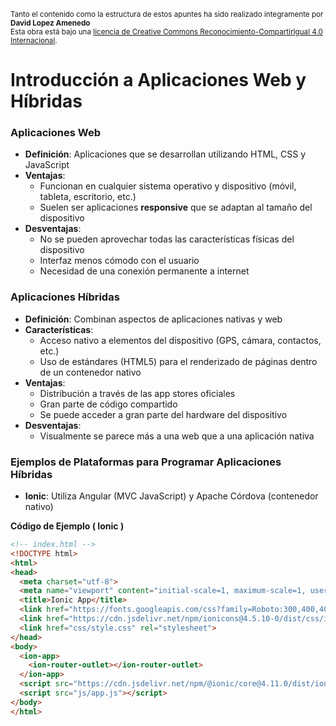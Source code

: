 
<small>Tanto el contenido como la estructura de estos apuntes ha sido realizado integramente por <b>David Lopez Amenedo</b></small><br>
<small>Esta obra está bajo una <a href="https://creativecommons.org/licenses/by-sa/4.0/">licencia de Creative Commons Reconocimiento-CompartirIgual 4.0 Internacional</a>.</small>



# Introducción a Aplicaciones Web y Híbridas

### Aplicaciones Web

* **Definición**: Aplicaciones que se desarrollan utilizando HTML, CSS y JavaScript
* **Ventajas**:
	+ Funcionan en cualquier sistema operativo y dispositivo (móvil, tableta, escritorio, etc.)
	+ Suelen ser aplicaciones **responsive** que se adaptan al tamaño del dispositivo
* **Desventajas**:
	+ No se pueden aprovechar todas las características físicas del dispositivo
	+ Interfaz menos cómodo con el usuario
	+ Necesidad de una conexión permanente a internet

### Aplicaciones Híbridas

* **Definición**: Combinan aspectos de aplicaciones nativas y web
* **Características**:
	+ Acceso nativo a elementos del dispositivo (GPS, cámara, contactos, etc.)
	+ Uso de estándares (HTML5) para el renderizado de páginas dentro de un contenedor nativo
* **Ventajas**:
	+ Distribución a través de las app stores oficiales
	+ Gran parte de código compartido
	+ Se puede acceder a gran parte del hardware del dispositivo
* **Desventajas**:
	+ Visualmente se parece más a una web que a una aplicación nativa

### Ejemplos de Plataformas para Programar Aplicaciones Híbridas

* **Ionic**: Utiliza Angular (MVC JavaScript) y Apache Córdova (contenedor nativo)

**Código de Ejemplo ( Ionic )**
```html
<!-- index.html -->
<!DOCTYPE html>
<html>
<head>
  <meta charset="utf-8">
  <meta name="viewport" content="initial-scale=1, maximum-scale=1, user-scalable=no">
  <title>Ionic App</title>
  <link href="https://fonts.googleapis.com/css?family=Roboto:300,400,400i,500,500i,700,700i" rel="stylesheet">
  <link href="https://cdn.jsdelivr.net/npm/ionicons@4.5.10-0/dist/css/ionicons.min.css" rel="stylesheet">
  <link href="css/style.css" rel="stylesheet">
</head>
<body>
  <ion-app>
    <ion-router-outlet></ion-router-outlet>
  </ion-app>
  <script src="https://cdn.jsdelivr.net/npm/@ionic/core@4.11.0/dist/ionic.js"></script>
  <script src="js/app.js"></script>
</body>
</html>
```
